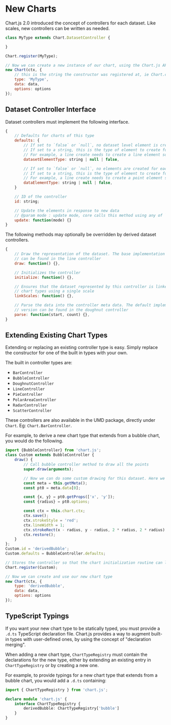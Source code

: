 # New Charts

Chart.js 2.0 introduced the concept of controllers for each dataset. Like scales, new controllers can be written as needed.

```javascript
class MyType extends Chart.DatasetController {

}

Chart.register(MyType);

// Now we can create a new instance of our chart, using the Chart.js API
new Chart(ctx, {
    // this is the string the constructor was registered at, ie Chart.controllers.MyType
    type: 'MyType',
    data: data,
    options: options
});
```

## Dataset Controller Interface

Dataset controllers must implement the following interface.

```javascript
{
    // Defaults for charts of this type
    defaults: {
        // If set to `false` or `null`, no dataset level element is created.
        // If set to a string, this is the type of element to create for the dataset.
        // For example, a line create needs to create a line element so this is the string 'line'
        datasetElementType: string | null | false,

        // If set to `false` or `null`, no elements are created for each data value.
        // If set to a string, this is the type of element to create for each data value.
        // For example, a line create needs to create a point element so this is the string 'point'
        dataElementType: string | null | false,
    }

    // ID of the controller
    id: string;

    // Update the elements in response to new data
    // @param mode : update mode, core calls this method using any of `'active'`, `'hide'`, `'reset'`, `'resize'`, `'show'` or `undefined`
    update: function(mode) {}
}
```

The following methods may optionally be overridden by derived dataset controllers.

```javascript
{
    // Draw the representation of the dataset. The base implementation works in most cases, and an example of a derived version
    // can be found in the line controller
    draw: function() {},

    // Initializes the controller
    initialize: function() {},

    // Ensures that the dataset represented by this controller is linked to a scale. Overridden to helpers.noop in the polar area and doughnut controllers as these
    // chart types using a single scale
    linkScales: function() {},

    // Parse the data into the controller meta data. The default implementation will work for cartesian parsing, but an example of an overridden
    // version can be found in the doughnut controller
    parse: function(start, count) {},
}
```

## Extending Existing Chart Types

Extending or replacing an existing controller type is easy. Simply replace the constructor for one of the built in types with your own.

The built in controller types are:

* `BarController`
* `BubbleController`
* `DoughnutController`
* `LineController`
* `PieController`
* `PolarAreaController`
* `RadarController`
* `ScatterController`

These controllers are also available in the UMD package, directly under `Chart`. Eg: `Chart.BarController`.

For example, to derive a new chart type that extends from a bubble chart, you would do the following.

```javascript
import {BubbleController} from 'chart.js';
class Custom extends BubbleController {
    draw() {
        // Call bubble controller method to draw all the points
        super.draw(arguments);

        // Now we can do some custom drawing for this dataset. Here we'll draw a red box around the first point in each dataset
        const meta = this.getMeta();
        const pt0 = meta.data[0];

        const {x, y} = pt0.getProps(['x', 'y']);
        const {radius} = pt0.options;

        const ctx = this.chart.ctx;
        ctx.save();
        ctx.strokeStyle = 'red';
        ctx.lineWidth = 1;
        ctx.strokeRect(x - radius, y - radius, 2 * radius, 2 * radius);
        ctx.restore();
    }
};
Custom.id = 'derivedBubble';
Custom.defaults = BubbleController.defaults;

// Stores the controller so that the chart initialization routine can look it up
Chart.register(Custom);

// Now we can create and use our new chart type
new Chart(ctx, {
    type: 'derivedBubble',
    data: data,
    options: options
});
```

## TypeScript Typings

If you want your new chart type to be statically typed, you must provide a `.d.ts` TypeScript declaration file. Chart.js provides a way to augment built-in types with user-defined ones, by using the concept of "declaration merging".

When adding a new chart type, `ChartTypeRegistry` must contain the declarations for the new type, either by extending an existing entry in `ChartTypeRegistry` or by creating a new one.

For example, to provide typings for a new chart type that extends from a bubble chart, you would add a `.d.ts` containing:

```typescript
import { ChartTypeRegistry } from 'chart.js';

declare module 'chart.js' {
    interface ChartTypeRegistry {
        derivedBubble: ChartTypeRegistry['bubble']
    }
}
```
